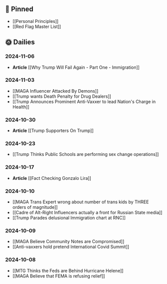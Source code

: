 ## 📌 Pinned
- [[Personal Principles]]
- [[Red Flag Master List]]
## 🌞 Dailies

### 2024-11-06
- **Article** [[Why Trump Will Fail Again - Part One - Immigration]]
### 2024-11-03
- [[MAGA Influencer Attacked By Demons]]
- [[Trump wants Death Penalty for Drug Dealers]]
- [[Trump Announces Prominent Anti-Vaxxer to lead Nation's Charge in Health]]
### 2024-10-30
- **Article** [[Trump Supporters On Trump]]
### 2024-10-23
- [[Trump Thinks Public Schools are performing sex change operations]]
### 2024-10-17
- **Article** [[Fact Checking Gonzalo Lira]]
### 2024-10-10
- [[MAGA Trans Expert wrong about number of trans kids by THREE orders of magnitude]]
- [[Cadre of Alt-Right Influencers actually a front for Russian State media]]
- [[Trump Parades delusional Immigration chart at RNC]]
### 2024-10-09
- [[MAGA Believe Community Notes are Compromised]]
- [[Anti-vaxxers hold pretend International Covid Summit]]
### 2024-10-08
- [[MTG Thinks the Feds are Behind Hurricane Helene]]
- [[MAGA Believe that FEMA is refusing relief]]